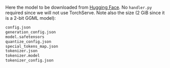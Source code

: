 Here the model to be downloaded from [Hugging Face](https://huggingface.co/TheBloke/Llama-2-70B-chat-GPTQ/tree/main). 
No `handler.py` required since we will not use TorchServe. Note also the size (2 GiB since it is a 2-bit GGML model):
```sh
config.json
generation_config.json
model.safetensors
quantize_config.json
special_tokens_map.json
tokenizer.json
tokenizer.model
tokenizer_config.json
```